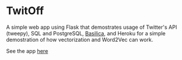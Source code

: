 # TwitOff

A simple web app using Flask that demostrates usage of Twitter's API (tweepy), SQL and PostgreSQL, [Basilica](https://www.basilica.ai/), and Heroku for a simple demostration of how vectorization and Word2Vec can work. 

See the app [here](https://twitoff.herokuapp.com/)
